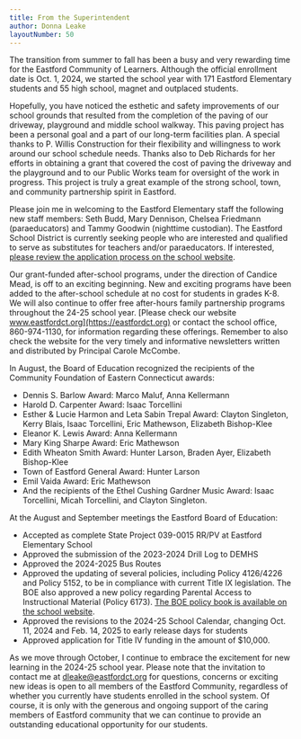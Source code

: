 ```yaml
---
title: From the Superintendent
author: Donna Leake
layoutNumber: 50
---
```


The transition from summer to fall has been a busy and very rewarding
time for the Eastford Community of Learners. Although the official
enrollment date is Oct. 1, 2024, we started the school year with 171
Eastford Elementary students and 55 high school, magnet and outplaced
students.

Hopefully, you have noticed the esthetic and safety improvements of our
school grounds that resulted from the completion of the paving of our
driveway, playground and middle school walkway. This paving project has
been a personal goal and a part of our long-term facilities plan. A
special thanks to P. Willis Construction for their flexibility and
willingness to work around our school schedule needs. Thanks also to Deb
Richards for her efforts in obtaining a grant that covered the cost of
paving the driveway and the playground and to our Public Works team for
oversight of the work in progress. This project is truly a great example
of the strong school, town, and community partnership spirit in
Eastford.

Please join me in welcoming to the Eastford Elementary staff the
following new staff members: Seth Budd, Mary Dennison, Chelsea Friedmann
(paraeducators) and Tammy Goodwin (nighttime custodian). The Eastford
School District is currently seeking people who are interested and
qualified to serve as substitutes for teachers and/or paraeducators. If
interested, [please review the application process on the school website](https://www.eastfordct.org/about-us-contact/employment-and-rpfs/employment-and-rfps/).

Our grant-funded after-school programs, under the direction of Candice
Mead, is off to an exciting beginning. New and exciting programs have
been added to the after-school schedule at no cost for students in
grades K-8. We will also continue to offer free after-hours family
partnership programs throughout the 24-25 school year. 
[Please check our website www.eastfordct.org](https://eastfordct.org) or contact the school office,
860-974-1130, for information regarding these offerings. Remember to
also check the website for the very timely and informative newsletters
written and distributed by Principal Carole McCombe.

In August, the Board of Education recognized the recipients of the
Community Foundation of Eastern Connecticut awards:

- Dennis S. Barlow Award: Marco Maluf, Anna Kellermann
- Harold D. Carpenter Award: Isaac Torcellini
- Esther & Lucie Harmon and Leta Sabin Trepal Award: Clayton Singleton,
Kerry Blais, Isaac Torcellini, Eric Mathewson, Elizabeth Bishop-Klee
- Eleanor K. Lewis Award: Anna Kellermann
- Mary King Sharpe Award: Eric Mathewson
- Edith Wheaton Smith Award: Hunter Larson, Braden Ayer, Elizabeth
Bishop-Klee
- Town of Eastford General Award: Hunter Larson
- Emil Vaida Award: Eric Mathewson
- And the recipients of the Ethel Cushing Gardner Music Award: Isaac
Torcellini, Micah Torcellini, and Clayton Singleton.

At the August and September meetings the Eastford Board of Education:
- Accepted as complete State Project 039-0015 RR/PV at Eastford
Elementary School
- Approved the submission of the 2023-2024 Drill Log to DEMHS
- Approved the 2024-2025 Bus Routes
- Approved the updating of several policies, including Policy 4126/4226
and Policy 5152, to be in compliance with current Title IX legislation.
The BOE also approved a new policy regarding Parental Access to
Instructional Material (Policy 6173). [The BOE policy book is available
on the school website](https://www.eastfordct.org/board/board-of-education-policies/).
- Approved the revisions to the 2024-25 School Calendar, changing Oct.
11, 2024 and Feb. 14, 2025 to early release days for students
- Approved application for Title IV funding in the amount of $10,000.

As we move through October, I continue to embrace the excitement for new
learning in the 2024-25 school year. Please note that the invitation to
contact me at [dleake@eastfordct.org](mailto:dleake@eastfordct.org) for questions, concerns or exciting
new ideas is open to all members of the Eastford Community, regardless
of whether you currently have students enrolled in the school system. Of
course, it is only with the generous and ongoing support of the caring
members of Eastford community that we can continue to provide an
outstanding educational opportunity for our students.
